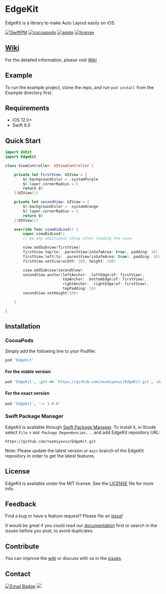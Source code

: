 # EdgeKit

EdgeKit is a library to make Auto Layout easily on iOS.

[![SwiftPM](https://img.shields.io/static/v1?message=SwiftPM&logo=swift&labelColor=orange&color=orange&logoColor=white&label=%20)](https://swift.org/)
[![cocoapods](https://img.shields.io/badge/pods-1.0.0-181717?style=plastic&logo=cocoapods&color=lightgray)](https://cocoapods.org/pods/EdgeKit)
[![apple](https://img.shields.io/badge/platform-iOS-181717?style=plastic&logo=apple&color=lightgray)](https://github.com/nazmiyavuz/EdgeKit/wiki)
[![license](https://img.shields.io/badge/license-MIT-181717?style=plastic&logo=licence&color=lightgray)](https://github.com/nazmiyavuz/EdgeKit/blob/main/LICENSE)

## [Wiki](https://github.com/nazmiyavuz/EdgeKit/wiki)

For the detailed information, please visit [Wiki](https://github.com/nazmiyavuz/EdgeKit/wiki)

## Example

To run the example project, clone the repo, and run `pod install` from the Example directory first.

## Requirements

- iOS 12.0+
- Swift 6.0

## Quick Start

```swift
import UIKit
import EdgeKit

class ViewController: UIViewController {

    private let firstView: UIView = {
        $0.backgroundColor = .systemPurple
        $0.layer.cornerRadius = 5
        return $0
    }(UIView())

    private let secondView: UIView = {
        $0.backgroundColor = .systemOrange
        $0.layer.cornerRadius = 5
        return $0
    }(UIView())

    override func viewDidLoad() {
        super.viewDidLoad()
        // Do any additional setup after loading the view.

        view.addSubview(firstView)
        firstView.top(to: .parentView(inSafeArea: true), padding: 16)
        firstView.left(to: .parentView(inSafeArea: true), padding: 16)
        firstView.setSize(width: 200, height: 200)

        view.addSubview(secondView)
        secondView.anchor(leftAnchor: .leftEdge(of: firstView),
                          topAnchor: .bottomEdge(of: firstView),
                          rightAnchor: .rightEdge(of: firstView),
                          topPadding: 20)
        secondView.setHeight(100)

    }

}


```

## Installation

### CocoaPods

Simply add the following line to your Podfile:

```ruby
pod 'EdgeKit'
```

#### For the stable version

```ruby
pod 'EdgeKit', :git => 'https://github.com/nazmiyavuz/EdgeKit.git', :branch => 'main'
```

#### For the exact version

```ruby
pod 'EdgeKit', '~> 1.0.0'
```

### Swift Package Manager

EdgeKit is available through [Swift Package Manager](https://swift.org/package-manager/). To install
it, in Xcode select `File` > `Add Package Dependencies...` and add EdgeKit repository URL:

```url
https://github.com/nazmiyavuz/EdgeKit.git
```

Note: Please update the latest version or `main` branch of the EdgeKit repository in order to get the latest features.

## License

EdgeKit is available under the MIT license. See the [LICENSE](https://github.com/nazmiyavuz/EdgeKit/blob/main/LICENSE) file for more info.

## Feedback

Find a bug or have a feature request? Please file an <a href="https://github.com/nazmiyavuz/EdgeKit/issues" targe="_blank">issue</a>!

It would be great if you could read our [documentation](https://github.com/nazmiyavuz/EdgeKit/wiki) first or search in the issues before you post, to avoid duplicates.

## Contribute

You can improve the [wiki](https://github.com/nazmiyavuz/EdgeKit/wiki) or discuss with us in the [issues](https://github.com/nazmiyavuz/EdgeKit/issues).

## Contact

[![Email Badge](https://img.shields.io/badge/Gmail-Contact_Me?&logo=gmail&logoColor=FFFFFF&labelColor=3A3B3C&color=F95454)](mailto:nazmiyavuz@gmail.com)
[![](https://img.shields.io/badge/LinkedIn-0077B5?e&logo=linkedin&logoColor=white)](https://www.linkedin.com/in/nazmiyavuz/)
